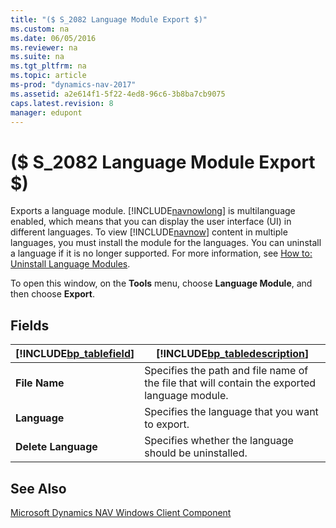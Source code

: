 ```yaml
---
title: "($ S_2082 Language Module Export $)"
ms.custom: na
ms.date: 06/05/2016
ms.reviewer: na
ms.suite: na
ms.tgt_pltfrm: na
ms.topic: article
ms-prod: "dynamics-nav-2017"
ms.assetid: a2e614f1-5f22-4ed8-96c6-3b8ba7cb9075
caps.latest.revision: 8
manager: edupont
---
```

# ($ S_2082 Language Module Export $)
Exports a language module. [!INCLUDE[navnowlong](includes/navnowlong_md.md)] is multilanguage enabled, which means that you can display the user interface \(UI\) in different languages. To view [!INCLUDE[navnow](includes/navnow_md.md)] content in multiple languages, you must install the module for the languages. You can uninstall a language if it is no longer supported. For more information, see [How to: Uninstall Language Modules](../Topic/How%20to:%20Uninstall%20Language%20Modules.md).  
  
 To open this window, on the **Tools** menu, choose **Language Module**, and then choose **Export**.  
  
## Fields  
  
|[!INCLUDE[bp_tablefield](includes/bp_tablefield_md.md)]|[!INCLUDE[bp_tabledescription](includes/bp_tabledescription_md.md)]|  
|---------------------------------|---------------------------------------|  
|**File Name**|Specifies the path and file name of the file that will contain the exported language module.|  
|**Language**|Specifies the language that you want to export.|  
|**Delete Language**|Specifies whether the language should be uninstalled.|  
  
## See Also  
 [Microsoft Dynamics NAV Windows Client Component](../Topic/How%20to:%20Install%20Language%20Modules.md#RoleTailored)